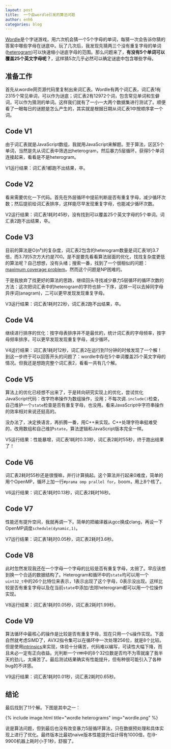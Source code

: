 ```yaml
---
layout: post
title:  一个由wordle引发的算法问题
author: enh6
categories: blog
---
```


[Wordle](https://www.powerlanguage.co.uk/wordle/)是个字谜游戏，用六次机会猜一个5个字母的单词，每猜一次会告诉你猜的答案中哪些字母在谜底中。玩了几次后，我发现先猜两三个没有重复字母的单词([heterogram](https://en.wikipedia.org/wiki/Heterogram_(literature)))可以快速缩小谜底字母的范围。那么问题来了，**有没有5个单词可以覆盖25个英文字母呢？**，这样猜5次几乎必然可以确定谜底中包含哪些字母。

## 准备工作

首先从wordle网页源代码里复制出来词汇表。Wordle有两个词汇表，词汇表1有2315个常见单词，可以作为谜底；词汇表2有12972个词，包含常见单词和生僻词，可以作为猜测的单词。这样我们就有了一小一大两个数据集进行测试了。顺便看了一眼每日的谜题是怎么产生的，其实就是根据日期从词汇表1中按顺序拿一个词。

## Code V1

由于词汇表就是JavaScript数组，我就用JavaScript来解题。至于算法，区区5个单词，当然是先从词汇表中筛选出heterogram，然后暴力5层循环，获得5个单词连接起来，看看是不是heterogram。

V1运行结果：词汇表1都跑不出结果，卒。

## Code V2

看来需要优化一下代码。首先在外层循环中提前判断是否有重复字母，减少循环次数；然后提前给词汇表排序，这样能尽早发现重复字母，也能减少循环次数。

V2运行结果：词汇表1耗时45秒，没有找到可以覆盖25个英文字母的5个单词。词汇表2跑不出结果，卒。

## Code V3

目前的算法是O(n⁵)的复杂度，词汇表2包含的heterogram数量是词汇表1的3.7倍，而3.7的5次方大约是700。是不是要先看看算法层面的优化，找找复杂度更低的算法呢？自己想想，没有头绪；搜索一番，找到了一个很相似的问题：[maximum coverage problem](https://en.wikipedia.org/wiki/Maximum_coverage_problem)。然而这个问题是NP困难的。

于是我放弃了找更好的算法的思路，继续回头寻找减少暴力5层循环的循环次数的方法：这次把词汇表中的heterogram的字符也排一下序，这样一可以去掉同字母异序词(anagram)，二可以更早发现发现重复字母。

V3运行结果：词汇表1耗时22秒，词汇表2跑不出结果，卒。

## Code V4

继续进行排序的优化：按字母表排序并不是最优的，统计词汇表的字母频率，按字母频率排序，可以更早发现发现重复字母，减少循环。

V4运行结果：词汇表1耗时12秒，词汇表2在运行到11分钟的时候发现了一个解！到这一步终于可以回答开头的问题了：wordle中存在5个单词覆盖25个英文字母的情况。但我还是想跑完整个词汇表2，看看一共有几个解。

## Code V5

算法上的优化已经想不出来了，于是转向研究实现上的优化，尝试优化JavaScript代码：改字符串操作为数组操作，没用；不每次调`.include()`检查，自己维护一个`state`检查是否有重复字母，也没用。看来JavaScript中字符串操作的效率相对来说还挺高的。

没办法了，决定换语言，再折腾一番，用C++来实现。C++处理字符串挺难受的，改用数组和自己维护`state`，算法逻辑和JavaScript版本完全一样。

V5运行结果：性能暴增，词汇表1耗时0.33秒，词汇表2耗时55秒，终于跑出结果了！

## Code V6

词汇表2耗时55秒还是很慢嘛，并行计算搞起。这个算法并行起来0难度，简单的用个OpenMP，循环上加一行`#prama omp prallel for`，boom，用上8个核了。

V6运行结果：词汇表1耗时0.13秒，词汇表2耗时16秒。

## Code V7

性能还有提升空间，我就再调一下。简单的把编译器从gcc换成clang，再设一下OpenMP调度`schedule(dynamic,1)`。

V7运行结果：词汇表1耗时0.05秒，词汇表2耗时3.6秒。

## Code V8

此时忽然发现我还在一个字母一个字母的比较是否有重复字母，太弱了。早应该想到换一个合适的数据结构了。Heterogram和循环中的`state`均可以用一个`uint32_t`中的26个比特位来表示，1表示出现了这个字母，0表示没出现。这样比较是否有重复字母以及在当前`state`中添加/去除heterogram都可以用一个位操作实现。

V8运行结果：词汇表1耗时0.05秒，词汇表2耗时1.99秒。

## Code V9

算法循环中最核心的操作是比较是否有重复字母，现在只用一个`&`操作实现。下面自然就考虑SIMD了，AVX2指令集可以在循环中一次处理256位，就是8个比较。但是使用[intrinsics](https://www.intel.com/content/www/us/en/docs/intrinsics-guide/index.html)来实现，体验十分痛苦，代码难以编写，可读性大幅下降，而且未必一定有正向收益。光判断一个`YMM`中的8个32位数是否均不为零就废了我半天的劲儿，太痛苦了。最后测试结果确实有性能提升，但有种很可能引入了各种bug的不详感。

V9运行结果：词汇表1耗时0.01秒，词汇表2耗时0.65秒。

## 结论

最后找到了11个解。下图是其中之一：

{% include image.html title="wordle heterograms" img="wordle.png" %}

说是算法问题，但到最后也没有改变暴力5层循环算法，只在数据预处理和具体实现上进行了优化。最终版本比最初naive版本性能提升估计得有1000倍，在i9-9900机器上耗时小于1秒，舒服了。
